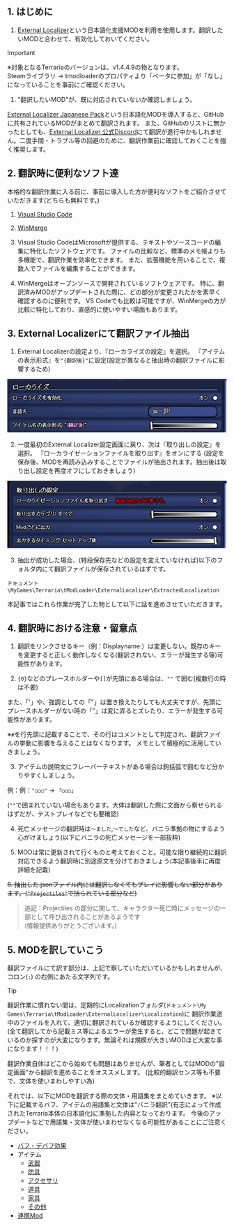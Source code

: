 ## 1. はじめに

1. [External Localizer][steam:ExternalLocalizer]という日本語化支援MODを利用を使用します。翻訳したいMODと合わせて、有効化しておいてください。

  > [!IMPORTANT]
  > ※対象となるTerrariaのバージョンは、v1.4.4.9の物となります。 \
  > Steamライブラリ → tmodloaderのプロパティより「ベータに参加」が「なし」になっていることを事前にご確認ください。

1. "翻訳したいMOD"が、既に対応されていないか確認しましょう。

  [External Localizer Japanese Pack][steam:ExternalLocalizerJpPack]という日本語化MODを導入すると、GitHubに共有されているMODがまとめて翻訳されます。
  また、GitHubのリストに無かったとしても、[External Localizer 公式Discord][discord:ExternalLocalizer]にて翻訳が進行中かもしれません。二度手間・トラブル等の回避のために、翻訳作業前に確認しておくことを強く推奨します。

## 2. 翻訳時に便利なソフト達

本格的な翻訳作業に入る前に、事前に導入した方が便利なソフトをご紹介させていただきます(どちらも無料です。)

1. [Visual Studio Code][web:vscode]
1. [WinMerge][web:winmerge]

1. Visual Studio CodeはMicrosoftが提供する、テキストやソースコードの編集に特化したソフトウェアです。
ファイルの比較など、標準のメモ帳よりも多機能で、翻訳作業を効率化できます。
また、拡張機能を用いることで、複数人でファイルを編集することができます。

2. WinMergeはオープンソースで開発されているソフトウェアです。
特に、翻訳済みMODがアップデートされた際に、どの部分が変更されたかを素早く確認するのに便利です。
VS Codeでも比較は可能ですが、WinMergeの方が比較に特化しており、直感的に使いやすい場面もあります。

## 3. External Localizerにて翻訳ファイル抽出

1. External Localizerの設定より、『ローカライズの設定』を選択。
  『アイテムの表示形式』を`"{翻訳後}"`に設定(設定が異なると抽出時の翻訳ファイルに影響するため)

  ![ローカライズ設定](https://raw.githubusercontent.com/ExternalLocalizer/TMLHonyaku-Wiki/refs/heads/master/wiki/HowToContribute/images/LoadConfig.webp)

<!-- markdownlint-disable-next-line MD029 -->
2. 一度最初のExternal Localizer設定画面に戻り、次は『取り出しの設定』を選択。
  『ローカライゼーションファイルを取り出す』をオンにする (設定を保存後、MODを再読み込みすることでファイルが抽出されます。抽出後は取り出し設定を再度オフにしておきましょう)

  ![取り出し設定](https://raw.githubusercontent.com/ExternalLocalizer/TMLHonyaku-Wiki/refs/heads/master/wiki/HowToContribute/images/ExtractConfig.webp)

<!-- markdownlint-disable-next-line MD029 -->
3. 抽出が成功した場合、(特段保存先などの設定を変えていなければ)以下のフォルダ内にて翻訳ファイルが保存されているはずです。

  ```text
  ドキュメント\MyGames\Terraria\tModLoader\ExternalLocalizer\ExtractedLocalization
  ```

  本記事ではこれら作業が完了した物として以下に話を進めさせていただきます。

## 4. 翻訳時における注意・留意点

1. 翻訳をリンクさせるキー（例：Displayname:）は変更しない。既存のキーを変更すると正しく動作しなくなる(翻訳されない、エラーが発生する等)可能性があります。

2. `{0}`などのプレースホルダーや`[]`が先頭にある場合は、`""` で囲む(複数行の時は不要)

また、「'」や、強調としての「"」は置き換えたりしても大丈夫ですが、先頭にプレースホルダーがない時の「"」は変に弄るとズレたり、エラーが発生する可能性があります。

※`#`を行先頭に記載することで、その行はコメントとして判定され、翻訳ファイルの挙動に影響を与えることはなくなります。
メモとして積極的に活用していきましょう。

3. アイテムの説明文にフレーバーテキストがある場合は鉤括弧で囲むなど分かりやすくしましょう。


例：例：`"○○○"` → `「○○○」`

(`""`で囲まれていない場合もあります。大体は翻訳した際に文面から察せられるはずだが、テストプレイなどでも要確認)

4. 死亡メッセージの翻訳時は`～ました`,`～でした`など、バニラ準拠の物にするよう心がけましょう(以下にバニラの死亡メッセージを一部抜粋)

5. MODは常に更新されて行くものと考えておくこと。可能な限り継続的に翻訳対応できるよう翻訳時に別途原文を分けておきましょう(本記事後半に再度詳細を記載)

~~6. 抽出した.jsonファイル内には翻訳しなくてもプレイに影響しない部分があります。(`"Projectiles"`で括られている部分など)~~
> 追記：Projectiles の部分に関して、キャラクター死亡時にメッセージの一部として呼び出されることがあるようです\
> (情報提供ありがとうございます。)

## 5. MODを訳していこう

翻訳ファイルにて訳す部分は、上記で察していただいているかもしれませんが、コロン(`:`) の右側にあたる文字列です。

> [!TIP]
> 翻訳作業に慣れない間は、定期的にLocalizationフォルダ(`ドキュメント\My Games\Terraria\tModLoader\ExternalLocalizer\Localization`)に
> 翻訳作業途中のファイルを入れて、適切に翻訳されているか確認するようにしてください。
> (全て翻訳してから記載ミス等によるエラーが発生すると、どこで問題が起きているのか探すのが大変になります。無論それは規模が大きいMODほど大変な事になります！！！)

翻訳作業自体はどこから始めても問題はありませんが、筆者としてはMODの"設定画面"から翻訳を進めることをオススメします。
(比較的翻訳センス等も不要で、文体を使いまわしやすい為)

それでは、以下にMODを翻訳する際の文体・用語集をまとめていきます。
※以下に記載するバフ、アイテムの用語集と文体は"バニラ翻訳"(有志によって作成されたTerraria本体の日本語化)に準拠した内容となっております。
今後のアップデートなどで用語集・文体が使いまわせなくなる可能性があることにご注意ください。

- [バフ・デバフ効果](HowToContribute/用語集/バフ・デバフ効果.md)
- アイテム
  - [武器](HowToContribute/用語集/アイテム/武器.md)
  - [防具](HowToContribute/用語集/アイテム/防具.md)
  - [アクセサリ](HowToContribute/用語集/アイテム/アクセサリ.md)
  - [道具](HowToContribute/用語集/アイテム/道具.md)
  - [家具](HowToContribute/用語集/アイテム/家具.md)
  - [その他](HowToContribute/用語集/アイテム/その他.md)
- [連携Mod](HowToContribute/用語集/連携Mod.md)

<!-- links -->
[steam:ExternalLocalizer]: <https://steamcommunity.com/workshop/filedetails/?id=2986383249>
[steam:ExternalLocalizerJpPack]: <https://steamcommunity.com/workshop/filedetails/?id=3401890281>
[discord:ExternalLocalizer]: <https://discord.gg/ch2DVxf2jY>
[web:vscode]: <https://code.visualstudio.com/>
[web:winmerge]: <https://winmerge.org/>
